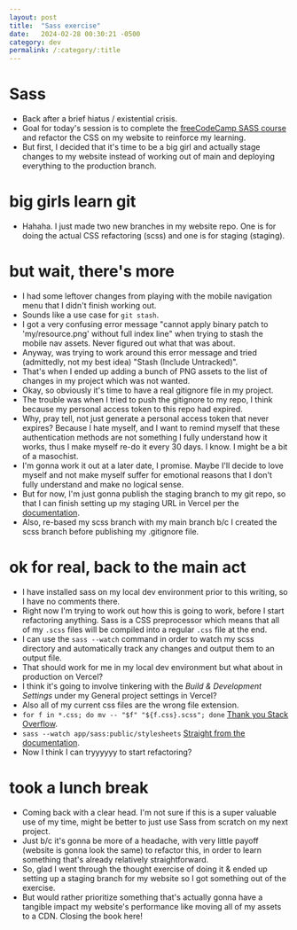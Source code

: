 ```yaml
---
layout: post
title:  "Sass exercise"
date:   2024-02-28 00:30:21 -0500
category: dev
permalink: /:category/:title
---
```


# Sass

* Back after a brief hiatus / existential crisis.
* Goal for today's session is to complete the [freeCodeCamp SASS course](https://www.freecodecamp.org/learn/front-end-development-libraries/sass/store-data-with-sass-variables) and refactor the CSS on my website to reinforce my learning.
* But first, I decided that it's time to be a big girl and actually stage changes to my website instead of working out of main and deploying everything to the production branch.

# big girls learn git

* Hahaha. I just made two new branches in my website repo. One is for doing the actual CSS refactoring (scss) and one is for staging (staging).

# but wait, there's more

* I had some leftover changes from playing with the mobile navigation menu that I didn't finish working out.
* Sounds like a use case for `git stash`.
* I got a very confusing error message "cannot apply binary patch to 'my/resource.png' without full index line" when trying to stash the mobile nav assets. Never figured out what that was about.
* Anyway, was trying to work around this error message and tried (admittedly, not my best idea) "Stash (Include Untracked)".
* That's when I ended up adding a bunch of PNG assets to the list of changes in my project which was not wanted.
* Okay, so obviously it's time to have a real gitignore file in my project.
* The trouble was when I tried to push the gitignore to my repo, I think because my personal access token to this repo had expired.
* Why, pray tell, not just generate a personal access token that never expires? Because I hate myself, and I want to remind myself that these authentication methods are not something I fully understand how it works, thus I make myself re-do it every 30 days. I know. I might be a bit of a masochist.
* I'm gonna work it out at a later date, I promise. Maybe I'll decide to love myself and not make myself suffer for emotional reasons that I don't fully understand and make no logical sense.
* But for now, I'm just gonna publish the staging branch to my git repo, so that I can finish setting up my staging URL in Vercel per the [documentation](https://vercel.com/guides/set-up-a-staging-environment-on-vercel).
* Also, re-based my scss branch with my main branch b/c I created the scss branch before publishing my .gitignore file.

# ok for real, back to the main act

* I have installed sass on my local dev environment prior to this writing, so I have no comments there.
* Right now I'm trying to work out how this is going to work, before I start refactoring anything. Sass is a CSS preprocessor which means that all of my `.scss` files will be compiled into a regular `.css` file at the end.
* I can use the `sass --watch` command in order to watch my scss directory and automatically track any changes and output them to an output file. 
* That should work for me in my local dev environment but what about in production on Vercel?
* I think it's going to involve tinkering with the *Build & Development Settings* under my General project settings in Vercel?
* Also all of my current css files are the wrong file extension.
* `for f in *.css; do mv -- "$f" "${f.css}.scss"; done` [Thank you Stack Overflow](https://unix.stackexchange.com/questions/19654/how-do-i-change-the-extension-of-multiple-files).
* `sass --watch app/sass:public/stylesheets` [Straight from the documentation](https://sass-lang.com/guide/).
* Now I think I can tryyyyyy to start refactoring?

# took a lunch break

* Coming back with a clear head. I'm not sure if this is a super valuable use of my time, might be better to just use Sass from scratch on my next project.
* Just b/c it's gonna be more of a headache, with very little payoff (website is gonna look the same) to refactor this, in order to learn something that's already relatively straightforward.
* So, glad I went through the thought exercise of doing it & ended up setting up a staging branch for my website so I got something out of the exercise.
* But would rather prioritize something that's actually gonna have a tangible impact my website's performance like moving all of my assets to a CDN. Closing the book here!